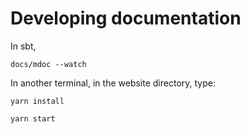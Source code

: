# Developing documentation

In sbt,

    docs/mdoc --watch

In another terminal, in the website directory, type:

    yarn install

    yarn start
